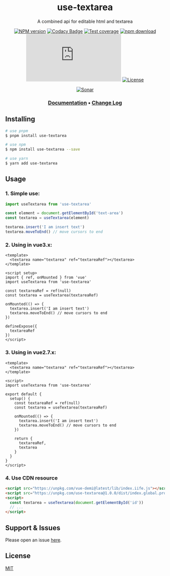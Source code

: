 <div style="text-align: center;" align="center">

# use-textarea

A combined api for editable html and textarea

[![NPM version][npm-image]][npm-url]
[![Codacy Badge][codacy-image]][codacy-url]
[![Test coverage][codecov-image]][codecov-url]
[![npm download][download-image]][download-url]
[![gzip][gzip-image]][gzip-url]
[![License][license-image]][license-url]

[![Sonar][sonar-image]][sonar-url]

</div>

<div style="text-align: center; margin-bottom: 20px;" align="center">

### **[Documentation](https://www.saqqdy.com/use-textarea)** • **[Change Log](./CHANGELOG.md)**

</div>

## Installing

```bash
# use pnpm
$ pnpm install use-textarea

# use npm
$ npm install use-textarea --save

# use yarn
$ yarn add use-textarea
```

## Usage

### 1. Simple use:

```ts
import useTextarea from 'use-textarea'

const element = document.getElementById('text-area')
const textarea = useTextarea(element)

textarea.insert('I am insert text')
textarea.moveToEnd() // move cursors to end
```

### 2. Using in vue3.x:

```vue
<template>
  <textarea name="textarea" ref="textareaRef"></textarea>
</template>

<script setup>
import { ref, onMounted } from 'vue'
import useTextarea from 'use-textarea'

const textareaRef = ref(null)
const textarea = useTextarea(textareaRef)

onMounted(() => {
  textarea.insert('I am insert text')
  textarea.moveToEnd() // move cursors to end
})

defineExpose({
  textareaRef
})
</script>
```

### 3. Using in vue2.7.x:

```vue
<template>
  <textarea name="textarea" ref="textareaRef"></textarea>
</template>

<script>
import useTextarea from 'use-textarea'

export default {
  setup() {
    const textareaRef = ref(null)
    const textarea = useTextarea(textareaRef)

    onMounted(() => {
      textarea.insert('I am insert text')
      textarea.moveToEnd() // move cursors to end
    })

    return {
      textareaRef,
      textarea
    }
  }
}
</script>
```

### 4. Use CDN resource

```html
<script src="https://unpkg.com/vue-demi@latest/lib/index.iife.js"></script>
<script src="https://unpkg.com/use-textarea@1.0.0/dist/index.global.prod.js"></script>
<script>
  const textarea = useTextarea(document.getElementById('id'))
  // ...
</script>
```

## Support & Issues

Please open an issue [here](https://github.com/saqqdy/use-textarea/issues).

## License

[MIT](LICENSE)

[npm-image]: https://img.shields.io/npm/v/use-textarea.svg?style=flat-square
[npm-url]: https://npmjs.org/package/use-textarea
[codacy-image]: https://app.codacy.com/project/badge/Grade/f70d4880e4ad4f40aa970eb9ee9d0696
[codacy-url]: https://www.codacy.com/gh/saqqdy/use-textarea/dashboard?utm_source=github.com&utm_medium=referral&utm_content=saqqdy/use-textarea&utm_campaign=Badge_Grade
[codecov-image]: https://img.shields.io/codecov/c/github/saqqdy/use-textarea.svg?style=flat-square
[codecov-url]: https://codecov.io/github/saqqdy/use-textarea?branch=master
[download-image]: https://img.shields.io/npm/dm/use-textarea.svg?style=flat-square
[download-url]: https://npmjs.org/package/use-textarea
[gzip-image]: http://img.badgesize.io/https://unpkg.com/use-textarea/dist/index.global.prod.js?compression=gzip&label=gzip%20size:%20JS
[gzip-url]: http://img.badgesize.io/https://unpkg.com/use-textarea/dist/index.global.prod.js?compression=gzip&label=gzip%20size:%20JS
[license-image]: https://img.shields.io/badge/License-MIT-blue.svg
[license-url]: LICENSE
[sonar-image]: https://sonarcloud.io/api/project_badges/quality_gate?project=saqqdy_use-textarea
[sonar-url]: https://sonarcloud.io/dashboard?id=saqqdy_use-textarea
